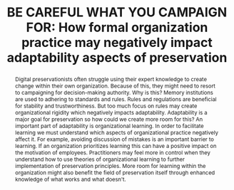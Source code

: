 ---
abstract: Digital preservationists often struggle using their expert knowledge to
  create change within their own organization. Because of this, they might need to
  resort to campaigning for decision-making authority. Why is this? Memory institutions
  are used to adhering to standards and rules. Rules and regulations are beneficial
  for stability and trustworthiness. But too much focus on rules may create organizational
  rigidity which negatively impacts adaptability. Adaptability is a major goal for
  preservation so how could we create more room for this? An important part of adaptability
  is organizational learning. In order to facilitate learning we must understand which
  aspects of organizational practice negatively affect it. For example, avoiding discussion
  of mistakes is an important barrier to learning. If an organization prioritizes
  learning this can have a positive impact on the motivation of employees. Practitioners
  may feel more in control when they understand how to use theories of organizational
  learning to further implementation of preservation principles. More room for learning
  within the organization might also benefit the field of preservation itself through
  enhanced knowledge of what works and what doesn't.
creators:
- Daniel Steinmeier
date: null
document_url: https://www.ideals.illinois.edu/items/128292/bitstreams/428949/data.pdf
grand_parent: iPRES
institutions: []
keywords:
- organizational theory
- learning organization
- adaptability
- stability
landing_page_url: https://hdl.handle.net/2142/121088
language: eng
layout: publication
license: CC-BY 4.0 International
notes_url: null
parent: iPRES 2023
publication_type: paper
size: null
slides_url: https://hdl.handle.net/2142/121658
source_name: iPRES
stream_url: null
title: 'BE CAREFUL WHAT YOU CAMPAIGN FOR: How formal organization practice may negatively
  impact adaptability aspects of preservation'
year: 2023
---